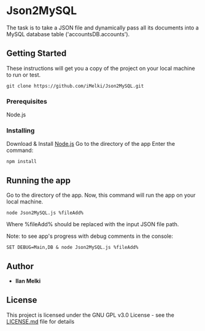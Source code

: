 # Json2MySQL
The task is to take a JSON file and dynamically pass all its documents into a MySQL database table ('accountsDB.accounts').


## Getting Started
These instructions will get you a copy of the project on your local machine to run or test. 
```
git clone https://github.com/iMelki/Json2MySQL.git
```


### Prerequisites
Node.js


### Installing
Download & Install [Node.js](https://nodejs.org/en/)
Go to the directory of the app
Enter the command:
```
npm install
```



## Running the app
Go to the directory of the app.
Now, this command will run the app on your local machine.

```
node Json2MySQL.js %fileAdd%
```
Where %fileAdd% should be replaced with the input JSON file path.



Note: to see app's progress with debug comments in the console:
```
SET DEBUG=Main,DB & node Json2MySQL.js %fileAdd%
``` 



## Author
* **Ilan Melki** 


## License
This project is licensed under the GNU GPL v3.0 License - see the [LICENSE.md](LICENSE.md) file for details

